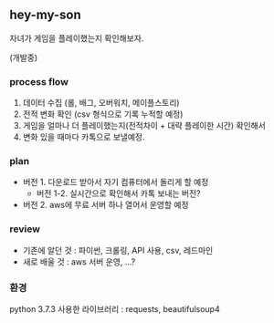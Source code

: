 ## hey-my-son
자녀가 게임을 플레이했는지 확인해보자.

(개발중)


### process flow
1. 데이터 수집 (롤, 배그, 오버워치, 메이플스토리)
2. 전적 변화 확인 (csv 형식으로 기록 누적할 예정)
3. 게임을 얼마나 더 플레이했는지(전적차이 + 대략 플레이한 시간) 확인해서
4. 변화 있을 때마다 카톡으로 보낼예정.
  
  
### plan
* 버전 1. 다운로드 받아서 자기 컴퓨터에서 돌리게 할 예정
  * 버전 1-2. 실시간으로 확인해서 카톡 보내는 버전?
* 버전 2. aws에 무료 서버 하나 열어서 운영할 예정
  
  
### review
* 기존에 알던 것 : 파이썬, 크롤링, API 사용, csv, 레드마인
* 새로 배울 것 : aws 서버 운영, ...?


### 환경
python 3.7.3 
사용한 라이브러리 : requests, beautifulsoup4
